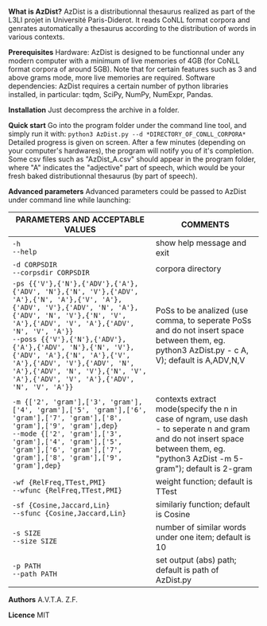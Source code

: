 **What is AzDist?**
AzDist is a distributionnal thesaurus realized as part of the L3LI projet in Université Paris-Diderot. It reads CoNLL format corpora and genrates automatically a thesaurus according to the distribution of words in various contexts.

**Prerequisites**
Hardware: AzDist is designed to be functionnal under any modern computer with a minimum of live memories of 4GB (for CoNLL format corpora of around 5GB). Note that for certain features such as 3 and above grams mode, more live memories are required.
Software dependencies: AzDist requires a certain number of python libraries installed, in particular: tqdm, SciPy, NumPy, NumExpr, Pandas.

**Installation**
Just decompress the archive in a folder.

**Quick start**
Go into the program folder under the command line tool, and simply run it with:
`python3 AzDist.py --d *DIRECTORY_OF_CONLL_CORPORA*`
Detailed progress is given on screen. After a few minutes (depending on your computer's hardwares), the program will notify you of it's completion. Some csv files such as "AzDist_A.csv" should appear in the program folder, where "A" indicates the "adjective" part of speech, which would be your fresh baked distributionnal thesaurus (by part of speech).

**Advanced parameters**
Advanced parameters could be passed to AzDist under command line while launching:

| PARAMETERS AND ACCEPTABLE VALUES                             | COMMENTS                                                     |
| ------------------------------------------------------------ | ------------------------------------------------------------ |
| `-h` <br />`--help`                                          | show help message and exit                                   |
| `-d CORPSDIR`<br />`--corpsdir CORPSDIR`                     | corpora directory                                            |
| `-ps {{'V'},{'N'},{'ADV'},{'A'},{'ADV', 'N'},{'N', 'V'},{'ADV', 'A'},{'N', 'A'},{'V', 'A'},{'ADV', 'V'},{'ADV', 'N', 'A'},{'ADV', 'N', 'V'},{'N', 'V', 'A'},{'ADV', 'V', 'A'},{'ADV', 'N', 'V', 'A'}}`<br />`--poss {{'V'},{'N'},{'ADV'},{'A'},{'ADV', 'N'},{'N', 'V'},{'ADV', 'A'},{'N', 'A'},{'V', 'A'},{'ADV', 'V'},{'ADV', 'N', 'A'},{'ADV', 'N', 'V'},{'N', 'V', 'A'},{'ADV', 'V', 'A'},{'ADV', 'N', 'V', 'A'}}` | PoSs to be analized (use comma, to seperate PoSs and do not insert space between them, eg. python3 AzDist.py - c A, V); default is A,ADV,N,V |
| `-m {['2', 'gram'],['3', 'gram'],['4', 'gram'],['5', 'gram'],['6', 'gram'],['7', 'gram'],['8', 'gram'],['9', 'gram'],dep}`<br />`--mode {['2', 'gram'],['3', 'gram'],['4', 'gram'],['5', 'gram'],['6', 'gram'],['7', 'gram'],['8', 'gram'],['9', 'gram'],dep}` | contexts extract mode(specify the n in case of ngram, use dash - to seperate n and gram and do not insert space between them, eg. "python3 AzDist -m 5-gram"); default is 2-gram |
| `-wf {RelFreq,TTest,PMI}`<br />`--wfunc {RelFreq,TTest,PMI}` | weight function; default is TTest                            |
| `-sf {Cosine,Jaccard,Lin}`<br />`--sfunc {Cosine,Jaccard,Lin}` | similariy function; default is Cosine                        |
| `-s SIZE`<br />`--size SIZE`                                 | number of similar words under one item; default is 10        |
| `-p PATH`<br />`--path PATH`                                 | set output (abs) path; default is path of AzDist.py          |

**Authors**
A.V.T.A.
Z.F.

**Licence**
MIT
